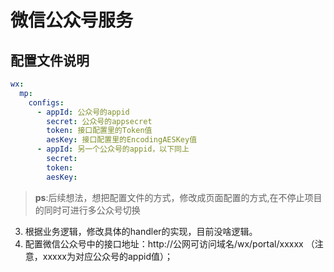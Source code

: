# 微信公众号服务

## 配置文件说明

```yml
wx:
  mp:
    configs:
      - appId: 公众号的appid
        secret: 公众号的appsecret
        token: 接口配置里的Token值
        aesKey: 接口配置里的EncodingAESKey值
      - appId: 另一个公众号的appid，以下同上
        secret: 
        token: 
        aesKey:
```

> **ps**:后续想法，想把配置文件的方式，修改成页面配置的方式,在不停止项目的同时可进行多公众号切换

3. 根据业务逻辑，修改具体的handler的实现，目前没啥逻辑。
2. 配置微信公众号中的接口地址：http://公网可访问域名/wx/portal/xxxxx （注意，xxxxx为对应公众号的appid值）；
